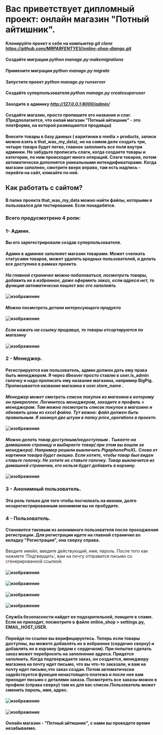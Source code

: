 # Вас приветствует дипломный проект: онлайн магазин "Потный айтишник".
#### Клонируйте проект к себе на компьютер *git clone https://github.com/MRPARFENTYEV/online-shop-django.git*
#### Создайте миграции *python manage.py makemigrations*
#### Примените миграции *python manage.py migrate*
#### Запустите проект  *python manage.py runserver*
#### Создайте суперпользователя *python manage.py createsuperuser*
#### Заходите в админку *http://127.0.0.1:8000/admin/*
#### Создайте магазин, просто пропишите его название и слаг. (Предполагается, что онлай магазин "Потный айтишник" - это платформа, на которой размещаются продавцы)
#### Внесите товары в базу данных ( каритинки в media > products, записи можно взять в that_was_my_data), но на самом деле создать три, четыре товара будет легко, главное заполнить все поля внутри админки. Не забудьте прописать слаги, когда создаете товары и категории, по ним происходит много операций. Слаги товаров, потом автоматически дополнятся уникальными интендификаторами. Когда магазин заполнен, смотрите вверх вправо, там есть надпись - перейти на сайт, кликайте по ней.

## Как работать с сайтом?

#### В папке проекта that_was_my_data можно найти файлы, которыми я пользовался для тестирования. Если понадобятся.

### Всего предусмотрено 4 роли:
### 1- Админ.
#### Вы его зарегестрировали создав суперпользователя.
#### Админ в админке заполняет магазин товарами.  Может счелкать статусами товаров, может удалять вредных пользователей, и делать все доступное в рамках проекта.
#### *На главной страничке можно побаловаться, посмотреть товары, добавить их в избранное, даже оформить заказ, если адреса нет, то функция автоматически пошлет вас его заполнять*
#### ![изображение](https://github.com/MRPARFENTYEV/online-shop-django/assets/110676672/1a03c8a8-ddd6-45c5-8260-434674796c53)
#### *Можно посмотреть детали интересующего продукта*
#### ![изображение](https://github.com/MRPARFENTYEV/online-shop-django/assets/110676672/5fdc7070-05ba-45f0-9aea-0c32b267a042)
#### *Если нажать на ссылку продавца, то товары отсортируются по магазину*
#### ![изображение](https://github.com/MRPARFENTYEV/online-shop-django/assets/110676672/38de50fd-e63d-4f2a-abaf-c6ffd298384e)

### 2 - Менеджер. 
#### Регистрируется как пользователь, админ должен дать ему права быть менеджером. Я через dbeaver просто ставлю в user.is_admin галочку и надо прописать ему название магазина, например BigPig. Прописывается название магазина в user.store_name . 

#### *Менеджер может смотреть список покупок из магазина к которому он прикреплен. Логинитесь менеджером, заходите в профиль > менеджерам. Там можно посмотреть список покупок в магазине и обновить цены из excel файла. Тут важно: файл должен быть правильным. Я закинул две штуки в папку price_operations в проекте.* 
#### ![изображение](https://github.com/MRPARFENTYEV/online-shop-django/assets/110676672/098891c0-91ee-4109-81fd-08c2bc52b828)

#### *Можно делать товар доступным/недоступным . Тыкаете на домашнюю страницу и выбираете товар( при этом вы вошли за менеджера). Например решили выключить PigaphoneProXL.  Слева от картинки товара будет окошко. Если хотите, чтобы товар был виден ставьте голочку. Не хотите не ставьте галочку. Товар выключится из домашней странички, его нельзя будет добавить в корзину.*
#### ![изображение](https://github.com/MRPARFENTYEV/online-shop-django/assets/110676672/cc33fbf0-aafb-42e4-9075-dadb8acb4a31)

### 3 - Анонимный пользователь.
#### Эта роль только для того чтобы посчелкать на иконки, долго незарегистрированным анонимом вы не пробудите.

### 4 - Пользователь.
#### Становится таковым из анонимного пользователя после проходжения регистрации. Для регистрации идете на главной страничке во вкладку "Регистрация", она сверху справа.
Вводите имейл, введите действующий, имя, пароль. После того как нажмете 'Подтвердить', вам на почту отправится письмо
со сгенерированной ссылкой.
#### ![изображение](https://github.com/MRPARFENTYEV/online-shop-django/assets/110676672/a688be03-ba22-4993-9c0e-99028e658513)
#### ![изображение](https://github.com/MRPARFENTYEV/online-shop-django/assets/110676672/dbb5069f-1b51-4ac9-be47-dc32b8895319)
#### ![изображение](https://github.com/MRPARFENTYEV/online-shop-django/assets/110676672/8ba5a8ff-a832-479f-ac49-795c9981e685)
#### ![изображение](https://github.com/MRPARFENTYEV/online-shop-django/assets/110676672/b6d0f0cf-a067-478f-ac58-7f6937b37f89)
#### Служба безопасности найдет ее подозрительной, поищите в спаме. Если не приходит, посмотрите в файле online_shop > settings.py, EMAIL_HOST_USER. 

#### Перейдя по ссылке вы верифицируетесь. Теперь если товары доступны, вы можете добавлять их в избранное (сердечко сверху) и добавлять их в корзину (рядом с сердечком). При попытке сделать заказ может перебросить на заполнение адреса. Придется заполнить. Когда подтверждаете заказ, он создается, менеджеру магазина на почту идет письмо, что вы что-то заказали, и вам на почту идет письмо,что заказ создан. Потом автоматически задействуется функция ненастоящего платежа и после нее вам приходит письмо с деталями заказа. Посмотреть все заказы можно в профиле (справа сверху) там их для вас список.Пользователь может сменить пароль, имя, адрес.
#### ![изображение](https://github.com/MRPARFENTYEV/online-shop-django/assets/110676672/9d21fb9a-5b92-4277-aff2-19124e24ff16)
#### ![изображение](https://github.com/MRPARFENTYEV/online-shop-django/assets/110676672/94c9455a-8177-422b-ad4f-33bc14fb2d09)

#### Онлайн магазин - "Потный айтишник", с нами вы проведете время незабываемо.
